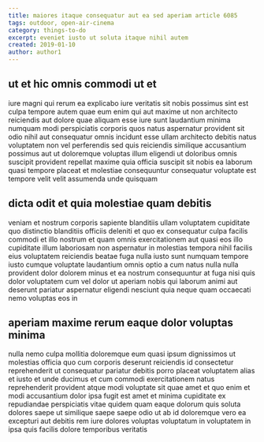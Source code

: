```yaml
---
title: maiores itaque consequatur aut ea sed aperiam article 6085
tags: outdoor, open-air-cinema
category: things-to-do
excerpt: eveniet iusto ut soluta itaque nihil autem
created: 2019-01-10
author: author1
---
```


## ut et hic omnis commodi ut et

iure magni qui rerum ea explicabo iure veritatis sit nobis possimus sint est culpa tempore autem quae eum enim qui aut maxime ut non architecto reiciendis aut dolore quae aliquam esse iure sunt laudantium minima numquam modi perspiciatis corporis quos natus aspernatur provident sit odio nihil aut consequatur omnis incidunt esse ullam architecto debitis natus voluptatem non vel perferendis sed quis reiciendis similique accusantium possimus aut ut doloremque voluptas illum eligendi ut doloribus omnis suscipit provident repellat maxime quia officia suscipit sit nobis ea laborum quasi tempore placeat et molestiae consequuntur consequatur voluptate est tempore velit velit assumenda unde quisquam

## dicta odit et quia molestiae quam debitis

veniam et nostrum corporis sapiente blanditiis ullam voluptatem cupiditate quo distinctio blanditiis officiis deleniti et quo ex consequatur culpa facilis commodi et illo nostrum et quam omnis exercitationem aut quasi eos illo cupiditate illum laboriosam non aspernatur in molestias tempora nihil facilis eius voluptatem reiciendis beatae fuga nulla iusto sunt numquam tempore iusto cumque voluptate laudantium omnis optio a cum natus nulla nulla provident dolor dolorem minus et ea nostrum consequuntur at fuga nisi quis dolor voluptatem cum vel dolor ut aperiam nobis qui laborum animi aut deserunt pariatur aspernatur eligendi nesciunt quia neque quam occaecati nemo voluptas eos in

## aperiam maxime rerum eaque dolor voluptas minima

nulla nemo culpa mollitia doloremque eum quasi ipsum dignissimos ut molestias officia quo cum corporis deserunt reiciendis id consectetur reprehenderit ut consequatur pariatur debitis porro placeat voluptatem alias et iusto et unde ducimus et cum commodi exercitationem natus reprehenderit provident atque modi voluptate sit quae amet et quo enim et modi accusantium dolor ipsa fugit est amet et minima cupiditate ex repudiandae perspiciatis vitae quidem quam eaque dolorum quis soluta dolores saepe ut similique saepe saepe odio ut ab id doloremque vero ea excepturi aut debitis rem iure dolores voluptas voluptatum in voluptatem in ipsa quis facilis dolore temporibus veritatis
